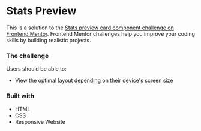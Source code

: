 # Stats Preview

This is a solution to the [Stats preview card component challenge on Frontend Mentor](https://www.frontendmentor.io/challenges/stats-preview-card-component-8JqbgoU62). 
Frontend Mentor challenges help you improve your coding skills by building realistic projects.

### The challenge

Users should be able to:

- View the optimal layout depending on their device's screen size

### Built with

- HTML
- CSS
- Responsive Website
